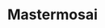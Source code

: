 ---
title: Mastermosai
description: Opensource learning plateform 
link: "https://mastermosai.netlify.app/"
imagePath: "/projects/img-6.webp"
plateformImg: "/icons/web.png"

---